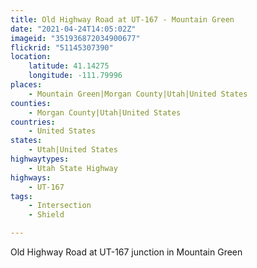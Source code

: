 ```yaml
---
title: Old Highway Road at UT-167 - Mountain Green
date: "2021-04-24T14:05:02Z"
imageid: "351936872034900677"
flickrid: "51145307390"
location:
    latitude: 41.14275
    longitude: -111.79996
places:
    - Mountain Green|Morgan County|Utah|United States
counties:
    - Morgan County|Utah|United States
countries:
    - United States
states:
    - Utah|United States
highwaytypes:
    - Utah State Highway
highways:
    - UT-167
tags:
    - Intersection
    - Shield

---
```

Old Highway Road at UT-167 junction in Mountain Green
